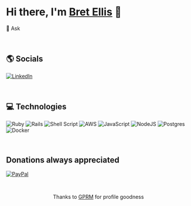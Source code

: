 <!--
**bmcanelly/bmcanelly** is a ✨ _special_ ✨ repository because its `README.md` (this file) appears on your GitHub profile.

Here are some ideas to get you started:

- 🔭 I’m currently working on ...
- 🌱 I’m currently learning ...
- 👯 I’m looking to collaborate on ...
- 🤔 I’m looking for help with ...
- 💬 Ask me about ...
- 📫 How to reach me: ...
- 😄 Pronouns: ...
- ⚡ Fun fact: ...
-->

# Hi there, I'm [Bret Ellis](https://bmcanelly.github.io/#/) 👋


💬 Ask<br>


<p>&nbsp;</p>

## 🌎 Socials
[![LinkedIn](https://img.shields.io/badge/LinkedIn-%230077B5.svg?logo=linkedin&logoColor=white)](https://linkedin.com/in/bretellis)


<p>&nbsp;</p>


## 💻 Technologies
![Ruby](https://img.shields.io/badge/ruby-%23CC342D.svg?style=for-the-badge&logo=ruby&logoColor=white) ![Rails](https://img.shields.io/badge/rails-%23CC0000.svg?style=for-the-badge&logo=ruby-on-rails&logoColor=white) ![Shell Script](https://img.shields.io/badge/shell_script-%23121011.svg?style=for-the-badge&logo=gnu-bash&logoColor=white) ![AWS](https://img.shields.io/badge/AWS-%23FF9900.svg?style=for-the-badge&logo=amazon-aws&logoColor=white) ![JavaScript](https://img.shields.io/badge/javascript-%23323330.svg?style=for-the-badge&logo=javascript&logoColor=%23F7DF1E) ![NodeJS](https://img.shields.io/badge/node.js-6DA55F?style=for-the-badge&logo=node.js&logoColor=white) ![Postgres](https://img.shields.io/badge/postgres-%23316192.svg?style=for-the-badge&logo=postgresql&logoColor=white) ![Docker](https://img.shields.io/badge/docker-%230db7ed.svg?style=for-the-badge&logo=docker&logoColor=white)


<p>&nbsp;</p>



## Donations always appreciated
[![PayPal](https://img.shields.io/badge/PayPal-00457C?style=for-the-badge&logo=paypal&logoColor=white)](https://paypal.me/bmcanelly)
  

<p>&nbsp;</p>


<p align="center">Thanks to <a href="https://gprm.itsvg.in/">GPRM</a> for profile goodness</p>
  
